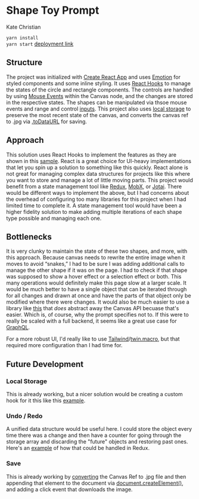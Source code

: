 # Shape Toy Prompt 
Kate Christian

`yarn install`  
`yarn start`
[deployment link](https://shape-toy-prompt.vercel.app/)

## Structure
The project was initialized with [Create React App](https://create-react-app.dev/) and uses [Emotion](https://emotion.sh/docs/styled) for styled components and some inline styling. It uses [React Hooks](https://reactjs.org/docs/hooks-intro.html) to manage the states of the circle and rectangle components. The controls are handled by using [Mouse Events](https://developer.mozilla.org/en-US/docs/Web/API/Element#mouse_events) within the Canvas node, and the changes are stored in the respective states. The shapes can be manipulated via thsoe mouse events and range and control [inputs](https://developer.mozilla.org/en-US/docs/Web/HTML/Element/input). This project also uses [local storage](https://developer.mozilla.org/en-US/docs/Web/API/Window/localStorage) to preserve the most recent state of the canvas, and converts the canvas ref to .jpg via [.toDataURL](https://developer.mozilla.org/en-US/docs/Web/API/HTMLCanvasElement/toDataURL) for saving.

## Approach

This solution uses React Hooks to implement the features as they are shown in this [sample](https://youtu.be/0ZUG57eZwx4). React is a great choice for UI-heavy implementations that let you spin up a solution to something like this quickly. React alone is not great for managing complex data structures for projects like this where you want to store and manage a lot of little moving parts. This project would benefit from a state management tool like [Redux](https://redux.js.org/), [MobX](https://mobx.js.org/README.html), or [Jotai](https://jotai.org/docs/api/core). There would be different ways to implement the above, but I had concerns about the overhead of configuring too many libraries for this project when I had limited time to complete it. A state management tool would have been a higher fidelity solution to make adding multiple iterations of each shape type possible and managing each one.

## Bottlenecks

It is very clunky to maintain the state of these two shapes, and more, with this approach. Because canvas needs to rewrite the entire image when it moves to avoid “snakes,” I had to be sure I was adding additional calls to manage the other shape if it was on the page. I had to check if that shape was supposed to show a hover effect or a selection effect or both. This many operations would definitely make this page slow at a larger scale. It would be much better to have a single object that can be iterated through for all changes and drawn at once and have the parts of that object only be modified where there were changes. It would also be much easier to use a library like [this](https://konvajs.org/) that *does* abstract away the Canvas API becuase that's easier. Which is, of course, why the prompt specifies not to. If this were to really be scaled with a full backend, it seems like a great use case for [GraphQL](https://graphql.org/). 

For a more robust UI, I'd really like to use [Tailwind](https://tailwindcss.com/)/[twin.macro](https://github.com/ben-rogerson/twin.macro), but that required more configuration than I had time for. 

## Future Development
### Local Storage

This is already working, but a nicer solution would be creating a custom hook for it this like this [example](https://blog.logrocket.com/using-localstorage-react-hooks/).

### Undo / Redo

A unified data structure would be useful here. I could store the object every time there was a change and then have a counter for going through the storage array and discarding the "future" objects and restoring past ones. Here's an [example](https://redux.js.org/usage/implementing-undo-history) of how that could be handled in Redux.

### Save

This is already working by [converting](https://developer.mozilla.org/en-US/docs/Web/API/HTMLCanvasElement/toDataURL) the Canvas Ref to .jpg file and then appending that element to the document via [document.createElement()](https://developer.mozilla.org/en-US/docs/Web/API/Document/createElement), and adding a click event that downloads the image. 
